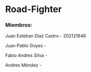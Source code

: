 # Road-Fighter

### Miembros:

Juan Esteban Diaz Castro - 202121646

Juan Pablo Goyes - 

Fabio Andres Silva - 

Andres Méndez - 

